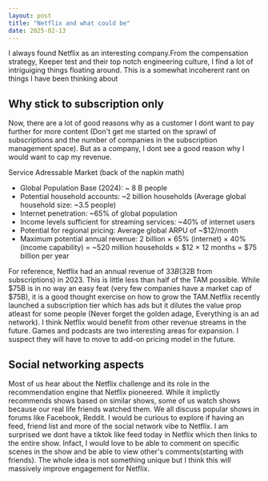 ```yaml
---
layout: post
title: "Netflix and what could be"
date: 2025-02-13
---
```


I always found Netflix as an interesting company.From the compensation strategy, Keeper test and their top notch engineering culture, I find a lot of intriguiging things floating around. This is a somewhat incoherent rant on things I have been thinking about 

## Why stick to subscription only
Now, there are a lot of good reasons why as a customer I dont want to pay further for more content (Don't get me started on the sprawl of subscriptions and the number of companies in the subscription management space). But as a company, I dont see a good reason why I would want to cap my revenue.

Service Adressable Market (back of the napkin math)
- Global Population Base (2024): ~   8 B people
- Potential household accounts: ~2 billion households (Average global household size: ~3.5 people)
- Internet penetration: ~65% of global population
- Income levels sufficient for streaming services: ~40% of internet users
- Potential for regional pricing: Average global ARPU of ~$12/month
- Maximum potential annual revenue: 2 billion × 65% (internet) × 40% (income capability) = ~520 million households × $12 × 12 months = $75 billion per year

For reference, Netflix had an annual revenue of $33B($32B from subscriptions) in 2023. This is little less than half of the TAM possible. While $75B is in no way an easy feat (very few companies have a market cap of $75B), it is a good thought exercise on how to grow the TAM.Netflix recently launched a subscription tier which has ads but it dilutes the value prop atleast for some people (Never forget the golden adage, Everything is an ad network). I think Netflix would benefit from other revenue streams in the future. Games and podcasts are two interesting areas for expansion. I suspect they will have to move to add-on pricing model in the future. 

## Social networking aspects
Most of us hear about the Netflix challenge and its  role in the recommendation engine that Netflix pioneered. While it implictly recommends shows based on similar shows, some of us watch shows because our real life friends watched them. We all discuss popular shows in forums like Facebook, Reddit. I would be curious to explore if having an feed, friend list and more of the social network vibe to Netflix. I am surprised we dont have a tiktok like feed today in Netflix which then links to the entire show. Infact, I would love to be able to comment on specific scenes in the show and be able to view other's comments(starting with friends). The whole idea is not something unique but I think this will massively improve engagement for Netflix.